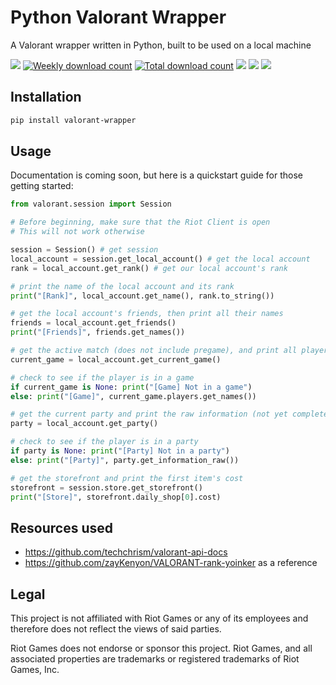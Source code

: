 # Python Valorant Wrapper
A Valorant wrapper written in Python, built to be used on a local machine

<a href="https://pypi.org/project/valorant-wrapper/"><img src="https://img.shields.io/pypi/v/valorant-wrapper?color=4c1"></a>
<a href="https://pypi.org/project/valorant-wrapper/"><img title="Weekly download count" alt="Weekly download count" src="https://img.shields.io/pypi/dw/valorant-wrapper?color=4c1"></a>
<a href="https://pypi.org/project/valorant-wrapper/"><img title="Total download count" alt="Total download count" src="https://static.pepy.tech/badge/valorant-wrapper"></a>
<a href="https://trello.com/b/kEz9g2VK/valorant-wrapper"><img src="https://img.shields.io/badge/dynamic/json?url=https%3A%2F%2Ftrello.com%2Fb%2FkEz9g2VK%2Fvalorant-wrapper.json&query=%24.cards.length&suffix=%20cards&logo=Trello&logoColor=white&label=Trello"></a>
<a href="https://playvalorant.com/en-us/news/game-updates/"><img src="https://img.shields.io/badge/dynamic/json?url=https%3A%2F%2Fvalorant-api.com%2Fv1%2Fversion&query=%24.data.riotClientVersion&logo=Valorant&logoColor=white&label=Valorant%20Version"></a>
<a href="https://github.com/Whitelisted1/Valorant-Python-Wrapper/stargazers"><img src="https://img.shields.io/github/stars/whitelisted1/Valorant-Python-Wrapper"></a>

## Installation
```bash
pip install valorant-wrapper
```

## Usage
Documentation is coming soon, but here is a quickstart guide for those getting started:
```python
from valorant.session import Session

# Before beginning, make sure that the Riot Client is open
# This will not work otherwise

session = Session() # get session
local_account = session.get_local_account() # get the local account
rank = local_account.get_rank() # get our local account's rank

# print the name of the local account and its rank
print("[Rank]", local_account.get_name(), rank.to_string())

# get the local account's friends, then print all their names
friends = local_account.get_friends()
print("[Friends]", friends.get_names())

# get the active match (does not include pregame), and print all player names
current_game = local_account.get_current_game()

# check to see if the player is in a game
if current_game is None: print("[Game] Not in a game")
else: print("[Game]", current_game.players.get_names())

# get the current party and print the raw information (not yet complete)
party = local_account.get_party()

# check to see if the player is in a party
if party is None: print("[Party] Not in a party")
else: print("[Party]", party.get_information_raw())

# get the storefront and print the first item's cost
storefront = session.store.get_storefront()
print("[Store]", storefront.daily_shop[0].cost)
```

## Resources used
* https://github.com/techchrism/valorant-api-docs
* https://github.com/zayKenyon/VALORANT-rank-yoinker as a reference

## Legal
This project is not affiliated with Riot Games or any of its employees and therefore does not reflect the views of said parties.

Riot Games does not endorse or sponsor this project. Riot Games, and all associated properties are trademarks or registered trademarks of Riot Games, Inc.